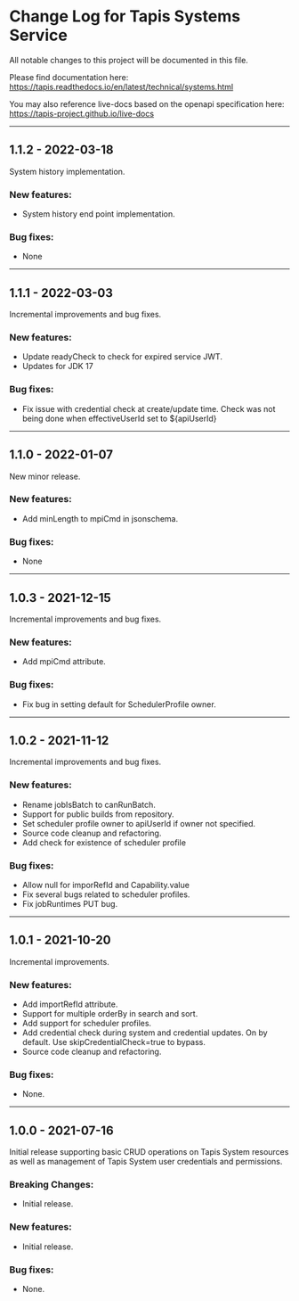
# Change Log for Tapis Systems Service

All notable changes to this project will be documented in this file.

Please find documentation here:
https://tapis.readthedocs.io/en/latest/technical/systems.html

You may also reference live-docs based on the openapi specification here:
https://tapis-project.github.io/live-docs

---------------------------------------------------------------------------
## 1.1.2 - 2022-03-18

System history implementation.

### New features:
- System history end point implementation.

### Bug fixes:
- None

---------------------------------------------------------------------------
## 1.1.1 - 2022-03-03

Incremental improvements and bug fixes.

### New features:
- Update readyCheck to check for expired service JWT.
- Updates for JDK 17

### Bug fixes:
- Fix issue with credential check at create/update time. Check was not being done when effectiveUserId set to ${apiUserId} 

---------------------------------------------------------------------------
## 1.1.0 - 2022-01-07

New minor release.

### New features:
- Add minLength to mpiCmd in jsonschema.

### Bug fixes:
- None

---------------------------------------------------------------------------
## 1.0.3 - 2021-12-15

Incremental improvements and bug fixes.

### New features:
- Add mpiCmd attribute.

### Bug fixes:
- Fix bug in setting default for SchedulerProfile owner.

---------------------------------------------------------------------------
## 1.0.2 - 2021-11-12

Incremental improvements and bug fixes.

### New features:
- Rename jobIsBatch to canRunBatch.
- Support for public builds from repository.
- Set scheduler profile owner to apiUserId if owner not specified.
- Source code cleanup and refactoring.
- Add check for existence of scheduler profile

### Bug fixes:
- Allow null for imporRefId and Capability.value
- Fix several bugs related to scheduler profiles.
- Fix jobRuntimes PUT bug.

---------------------------------------------------------------------------
## 1.0.1 - 2021-10-20

Incremental improvements.

### New features:
 - Add importRefId attribute.
 - Support for multiple orderBy in search and sort.
 - Add support for scheduler profiles.
 - Add credential check during system and credential updates. On by default. Use skipCredentialCheck=true to bypass.
 - Source code cleanup and refactoring.

### Bug fixes:
- None.

---------------------------------------------------------------------------
## 1.0.0 - 2021-07-16

Initial release supporting basic CRUD operations on Tapis System resources
as well as management of Tapis System user credentials and permissions.

### Breaking Changes:
- Initial release.

### New features:
- Initial release.

### Bug fixes:
- None.
